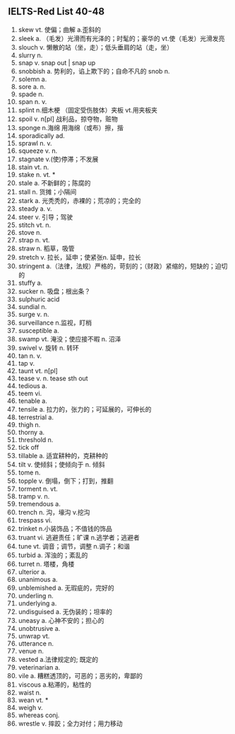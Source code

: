 ## IELTS-Red List 40-48

1. skew vt. 使偏；曲解 a.歪斜的
2. sleek a. （毛发）光滑而有光泽的；时髦的；豪华的 vt.使（毛发）光滑发亮
3. slouch v. 懒散的站（坐，走）；低头垂肩的站（走，坐）
4. slurry n.
5. snap v. snap out | snap up
6. snobbish a. 势利的，谄上欺下的；自命不凡的 snob n.
7. solemn a.
8. sore a. n.
9. spade n.
10. span n. v.
11. splint n.细木梗 （固定受伤肢体）夹板 vt.用夹板夹
12. spoil v. n[pl] 战利品，掠夺物，赃物
13. sponge n.海绵 用海绵（或布）擦，揩
14. sporadically ad.
15. sprawl n. v.
16. squeeze v. n.
17. stagnate v.(使)停滞；不发展
18. stain vt. n.
19. stake n. vt. *
20. stale a. 不新鲜的；陈腐的
21.  stall n. 货摊；小隔间
22. stark a. 光秃秃的，赤裸的；荒凉的；完全的
23. steady a. v.
24. steer v. 引导；驾驶
25. stitch vt. n.
26. stove n.
27. strap n. vt.
28. straw n. 稻草，吸管
29. stretch v. 拉长，延申；使紧张n. 延申，拉长
30. stringent a.（法律，法规）严格的，苛刻的；（财政）紧缩的，短缺的；迫切的
31. stuffy a.
32. sucker n. 吸盘；根出条？
33. sulphuric acid
34. sundial n.
35. surge v. n.
36. surveillance n.监视，盯梢
37. susceptible a.
38. swamp vt. 淹没；使应接不暇 n. 沼泽
39. swivel v. 旋转 n. 转环
40. tan n. v.
41. tap v.
42. taunt vt. n[pl]
43. tease v. n.   tease sth out 
44. tedious a.
45. teem vi.
46. tenable a.
47. tensile a. 拉力的，张力的；可延展的，可伸长的
48. terrestrial a.
49. thigh n.
50. thorny a.
51. threshold n.
52. tick off 
53. tillable a. 适宜耕种的，克耕种的
54. tilt v. 使倾斜；使倾向于 n. 倾斜
55. tome n.
56. topple v. 倒塌，倒下；打到，推翻
57. torment n. vt.
58. tramp v. n.
59. tremendous a.
60. trench n. 沟，壕沟 v.挖沟
61. trespass vi.
62. trinket n.小装饰品；不值钱的饰品
63.  truant vi. 逃避责任；旷课 n.逃学者；逃避者
64. tune vt. 调音；调节，调整  n.调子；和谐
65. turbid a. 浑浊的；紊乱的
66. turret n. 塔楼，角楼
67. ulterior a.
68. unanimous a.
69. unblemished a. 无瑕疵的，完好的
70. underling n.
71. underlying a.
72. undisguised a. 无伪装的；坦率的
73. uneasy a. 心神不安的；担心的
74. unobtrusive a.
75. unwrap vt.
76. utterance n.
77. venue n.
78. vested a.法律规定的; 既定的
79. veterinarian a.
80. vile a. 糟糕透顶的，可恶的；恶劣的，卑鄙的
81. viscous a.粘滞的，粘性的
82. waist n.
83. wean vt. *
84. weigh v.
85. whereas conj.
86. wrestle v. 摔跤；全力对付；用力移动